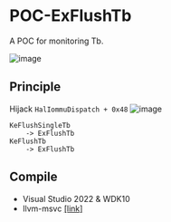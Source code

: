 # POC-ExFlushTb
A POC for monitoring Tb.

![image](https://github.com/backengineering/POC-ExFlushTb/assets/13917777/969792a5-7c6d-4e43-afba-71b56eabd5bc)

## Principle
Hijack ``HalIommuDispatch + 0x48``
![image](https://github.com/backengineering/POC-ExFlushTb/assets/13917777/e4ac4eb9-0b0d-450a-ae19-76854264dfcf)
```
KeFlushSingleTb
    -> ExFlushTb
KeFlushTb
    -> ExFlushTb
```

## Compile
- Visual Studio 2022 & WDK10
- llvm-msvc [[link]](https://github.com/backengineering/llvm-msvc/releases)
